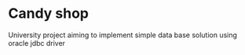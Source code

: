 # Candy shop

University project aiming to implement simple data base solution using oracle jdbc driver
